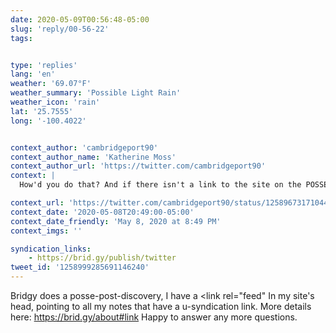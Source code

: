 ```yaml
---
date: 2020-05-09T00:56:48-05:00
slug: 'reply/00-56-22'
tags:


type: 'replies'
lang: 'en'
weather: '69.07°F'
weather_summary: 'Possible Light Rain'
weather_icon: 'rain'
lat: '25.7555'
long: '-100.4022'


context_author: 'cambridgeport90'
context_author_name: 'Katherine Moss'
context_author_url: 'https://twitter.com/cambridgeport90'
context: |
  How'd you do that? And if there isn't a link to the site on the POSSE, then how on earth does one find the original?

context_url: 'https://twitter.com/cambridgeport90/status/1258967317104472064?s=12'
context_date: '2020-05-08T20:49:00-05:00'
context_date_friendly: 'May 8, 2020 at 8:49 PM'
context_imgs: ''

syndication_links:
    - https://brid.gy/publish/twitter
tweet_id: '1258999285691146240'
---
```

Bridgy does a posse-post-discovery, I have a <link rel="feed" In my site's head, pointing to all my notes that have a u-syndication link. More details here: https://brid.gy/about#link 
Happy to answer any more questions.